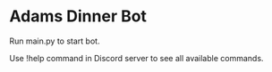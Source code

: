 # Adams Dinner Bot

Run main.py to start bot.

Use !help command in Discord server to see all available commands.
